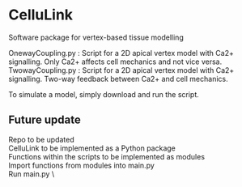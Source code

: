 # CelluLink
Software package for vertex-based tissue modelling

OnewayCoupling.py : Script for a 2D apical vertex model with Ca2+ signalling. Only Ca2+ affects cell mechanics and not vice versa.
TwowayCoupling.py : Script for a 2D apical vertex model with Ca2+ signalling. Two-way feedback between Ca2+ and cell mechanics.

To simulate a model, simply download and run the script.

Future update
-------------
Repo to be updated \
CelluLink to be implemented as a Python package \
Functions within the scripts to be implemented as modules \
Import functions from modules into main.py \
Run main.py \
